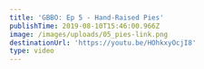 ```yaml
---
title: 'GBBO: Ep 5 - Hand-Raised Pies'
publishTime: 2019-08-10T15:46:00.966Z
image: /images/uploads/05_pies-link.png
destinationUrl: 'https://youtu.be/HOhkxyOcjI8'
type: video
---
```


